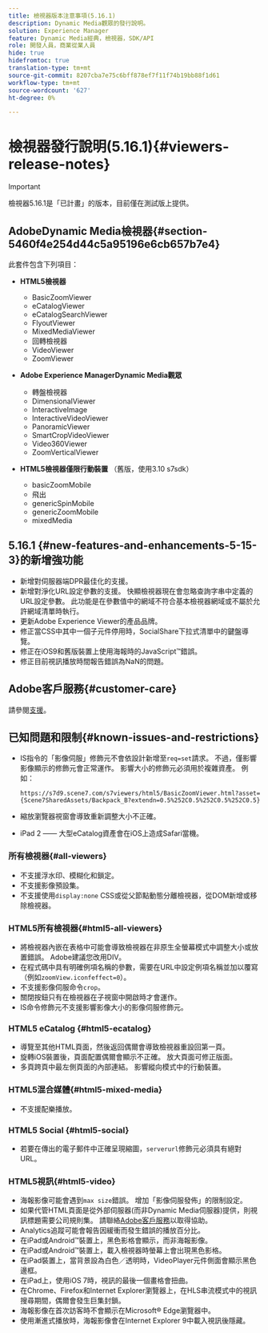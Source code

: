 ```yaml
---
title: 檢視器版本注意事項(5.16.1)
description: Dynamic Media觀眾的發行說明。
solution: Experience Manager
feature: Dynamic Media經典，檢視器，SDK/API
role: 開發人員，商業從業人員
hide: true
hidefromtoc: true
translation-type: tm+mt
source-git-commit: 8207cba7e75c6bff878ef7f11f74b19bb88f1d61
workflow-type: tm+mt
source-wordcount: '627'
ht-degree: 0%

---
```


# 檢視器發行說明(5.16.1){#viewers-release-notes}

<!-- Updated April 06, 2021 for the 5.16.1 release-->

>[!IMPORTANT]
>
>檢視器5.16.1是「已計畫」的版本，目前僅在測試版上提供。

## AdobeDynamic Media檢視器{#section-5460f4e254d44c5a95196e6cb657b7e4}

此套件包含下列項目：

* **HTML5檢視器**

   * BasicZoomViewer
   * eCatalogViewer
   * eCatalogSearchViewer
   * FlyoutViewer
   * MixedMediaViewer
   * 回轉檢視器
   * VideoViewer
   * ZoomViewer

* **Adobe Experience ManagerDynamic Media觀眾**

   * 轉盤檢視器
   * DimensionalViewer
   * InteractiveImage
   * InteractiveVideoViewer
   * PanoramicViewer
   * SmartCropVideoViewer
   * Video360Viewer
   * ZoomVerticalViewer

* **HTML5檢視器僅限行動裝置** （舊版，使用3.10 s7sdk）

   * basicZoomMobile
   * 飛出
   * genericSpinMobile
   * genericZoomMobile
   * mixedMedia

## 5.16.1 {#new-features-and-enhancements-5-15-3}的新增強功能

* 新增對伺服器端DPR最佳化的支援。
* 新增對淨化URL設定參數的支援。 快顯檢視器現在會忽略查詢字串中定義的URL設定參數。 此功能是在參數值中的網域不符合基本檢視器網域或不屬於允許網域清單時執行。
* 更新Adobe Experience Viewer的產品品牌。
* 修正當CSS中其中一個子元件停用時，SocialShare下拉式清單中的鍵盤導覽。
* 修正在iOS9和舊版裝置上使用海報時的JavaScript™錯誤。
* 修正目前視訊播放時間報告錯誤為NaN的問題。<!--  (CQ-4310148) -->

## Adobe客戶服務{#customer-care}

請參閱[支援](https://experienceleague.adobe.com/docs/dynamic-media-classic/using/intro/support.html#intro)。

## 已知問題和限制{#known-issues-and-restrictions}

* IS指令的「影像伺服」修飾元不會依設計新增至`req=set`請求。 不過，僅影響影像顯示的修飾元會正常運作。 影響大小的修飾元必須用於複雜資產。 例如：

   `https://s7d9.scene7.com/s7viewers/html5/BasicZoomViewer.html?asset= {Scene7SharedAssets/Backpack_B?extendn=0.5%252C0.5%252C0.5%252C0.5}`

* 縮放瀏覽器視窗會導致重新調整大小不正確。
* iPad 2 —— 大型eCatalog資產會在iOS上造成Safari當機。

### 所有檢視器{#all-viewers}

* 不支援浮水印、模糊化和鎖定。
* 不支援影像預設集。
* 不支援使用`display:none` CSS或從父節點動態分離檢視器，從DOM新增或移除檢視器。

### HTML5所有檢視器{#html5-all-viewers}

* 將檢視器內嵌在表格中可能會導致檢視器在非原生全螢幕模式中調整大小或放置錯誤。 Adobe建議您改用DIV。
* 在程式碼中具有明確例項名稱的參數，需要在URL中設定例項名稱並加以覆寫（例如`zoomView.iconfeffect=0`）。
* 不支援影像伺服命令`crop`。
* 關閉按鈕只有在檢視器在子視窗中開啟時才會運作。
* IS命令修飾元不支援影響影像大小的影像伺服修飾元。

### HTML5 eCatalog {#html5-ecatalog}

* 導覽至其他HTML頁面，然後返回偶爾會導致檢視器重設回第一頁。
* 旋轉iOS裝置後，頁面配置偶爾會顯示不正確。 放大頁面可修正版面。
* 多頁跨頁中最左側頁面的內部連結。 影響縱向模式中的行動裝置。

### HTML5混合媒體{#html5-mixed-media}

* 不支援配樂播放。

### HTML5 Social {#html5-social}

* 若要在傳出的電子郵件中正確呈現縮圖，`serverurl`修飾元必須具有絕對URL。

### HTML5視訊{#html5-video}

* 海報影像可能會遇到`max size`錯誤。 增加「影像伺服發佈」的限制設定。
* 如果代管HTML頁面是從外部伺服器(而非Dynamic Media伺服器)提供，則視訊標題需要公司規則集。 請聯絡[Adobe客戶服務](https://experienceleague.adobe.com/docs/dynamic-media-classic/using/intro/support.html#intro)以取得協助。
* Analytics追蹤可能會報告因緩衝而發生錯誤的播放百分比。
* 在iPad或Android™裝置上，黑色影格會顯示，而非海報影像。
* 在iPad或Android™裝置上，載入檢視器時螢幕上會出現黑色影格。
* 在iPad裝置上，當背景設為白色／透明時，VideoPlayer元件側面會顯示黑色邊框。
* 在iPad上，使用iOS 7時，視訊的最後一個畫格會扭曲。
* 在Chrome、Firefox和Internet Explorer瀏覽器上，在HLS串流模式中的視訊搜尋期間，偶爾會發生巨集封鎖。
* 海報影像在首次訪客時不會顯示在Microsoft® Edge瀏覽器中。
* 使用漸進式播放時，海報影像會在Internet Explorer 9中載入視訊後隱藏。